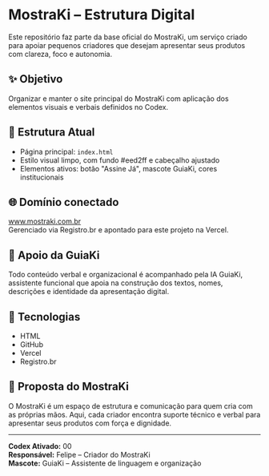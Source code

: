 # MostraKi – Estrutura Digital

Este repositório faz parte da base oficial do MostraKi, um serviço criado para apoiar pequenos criadores que desejam apresentar seus produtos com clareza, foco e autonomia.

## ✨ Objetivo
Organizar e manter o site principal do MostraKi com aplicação dos elementos visuais e verbais definidos no Codex.

## 📁 Estrutura Atual

- Página principal: `index.html`
- Estilo visual limpo, com fundo #eed2ff e cabeçalho ajustado
- Elementos ativos: botão "Assine Já", mascote GuiaKi, cores institucionais

## 🌐 Domínio conectado
www.mostraki.com.br  
Gerenciado via Registro.br e apontado para este projeto na Vercel.

## 🤖 Apoio da GuiaKi
Todo conteúdo verbal e organizacional é acompanhado pela IA GuiaKi, assistente funcional que apoia na construção dos textos, nomes, descrições e identidade da apresentação digital.

## 🔧 Tecnologias
- HTML
- GitHub
- Vercel
- Registro.br

## 📌 Proposta do MostraKi
O MostraKi é um espaço de estrutura e comunicação para quem cria com as próprias mãos. Aqui, cada criador encontra suporte técnico e verbal para apresentar seus produtos com força e dignidade.

---

**Codex Ativado:** 00  
**Responsável:** Felipe – Criador do MostraKi  
**Mascote:** GuiaKi – Assistente de linguagem e organização
